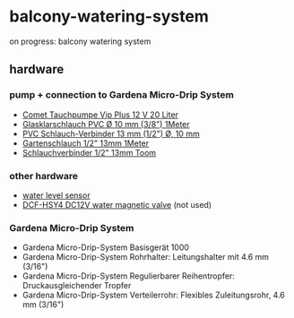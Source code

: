 # balcony-watering-system
on progress: balcony watering system


## hardware

### pump + connection to Gardena Micro-Drip System
 * [Comet Tauchpumpe Vip Plus 12 V 20 Liter](https://www.camping-kaufhaus.com/rund-ums-fahrzeug/wasser/sanitar/wasserpumpen/comet-tauchpumpe-vip-plus-12-v-20-liter-lose)
 * [Glasklarschlauch PVC Ø 10 mm (3/8") 1Meter](https://www.obi.de/gartenschlaeuche/glasklarschlauch-pvc-10-mm-3-8-meterware/p/8395949)
 * [PVC Schlauch-Verbinder 13 mm (1/2") Ø, 10 mm](https://www.conrad.de/de/p/barwig-533463-pvc-schlauch-verbinder-13-mm-1-2-10-mm-533463.html)
 * [Gartenschlauch 1/2" 13mm 1Meter](https://toom.de/p/standard-gartenschlauch-13-mm-12-50-m/4200026)
 * [Schlauchverbinder 1/2" 13mm Toom](https://toom.de/p/schlauchverbinder-13-mm-12/4200373)
 

### other hardware
 * [water level sensor](https://de.aliexpress.com/item/AC-1500-v-Imin-Fl-ssiges-Wasser-Level-Sensor-Horizontale-Float-Schalter-F-r-Aquarien-Fisch/32961753901.html)
 * [DCF-HSY4 DC12V water magnetic valve](https://www.aliexpress.com/item/Electric-Solenoid-Valve-For-Water-Purifier-Refrigerator-Normally-Closed-DC-12V/32869437179.html) (not used)

### Gardena Micro-Drip System
 * Gardena Micro-Drip-System Basisgerät 1000
 * Gardena Micro-Drip-System Rohrhalter: Leitungshalter mit 4.6 mm (3/16")
 * Gardena Micro-Drip-System Regulierbarer Reihentropfer: Druckausgleichender Tropfer
 * Gardena Micro-Drip-System Verteilerrohr: Flexibles Zuleitungsrohr, 4.6 mm (3/16")
